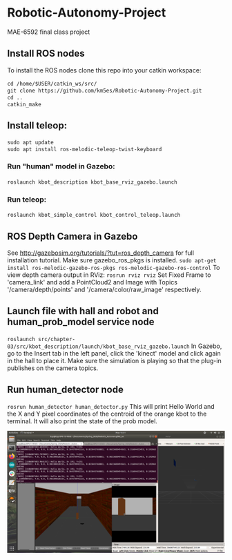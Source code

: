 # Robotic-Autonomy-Project
MAE-6592 final class project

## Install ROS nodes
To install the ROS nodes clone this repo into your catkin workspace:
```
cd /home/$USER/catkin_ws/src/
git clone https://github.com/km5es/Robotic-Autonomy-Project.git
cd ..
catkin_make
```
## Install teleop:
```
sudo apt update
sudo apt install ros-melodic-teleop-twist-keyboard
```
### Run "human" model in Gazebo:
`roslaunch kbot_description kbot_base_rviz_gazebo.launch`

### Run teleop:
`roslaunch kbot_simple_control kbot_control_teleop.launch`

## ROS Depth Camera in Gazebo
See http://gazebosim.org/tutorials/?tut=ros_depth_camera for full installation tutorial. Make sure gazebo_ros_pkgs is installed.
`sudo apt-get install ros-melodic-gazebo-ros-pkgs ros-melodic-gazebo-ros-control`
To view depth camera output in RViz:
`rosrun rviz rviz`
Set Fixed Frame to 'camera_link' and add a PointCloud2 and Image with Topics '/camera/depth/points' and '/camera/color/raw_image' respectively.

## Launch file with hall and robot and human_prob_model service node
`roslaunch src/chapter-03/src/kbot_description/launch/kbot_base_rviz_gazebo.launch`
In Gazebo, go to the Insert tab in the left panel, click the 'kinect' model and click again in the hall to place it. Make sure the simulation is playing so that the plug-in publishes on the camera topics.

## Run human_detector node
`rosrun human_detector human_detector.py`
This will print Hello World and the X and Y pixel coordinates of the centroid of the orange kbot to the terminal. It will also print the state of the prob model.

![Example screenshot](/images/ros_rviz_example.png)
